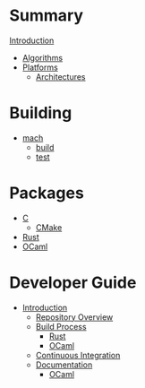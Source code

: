 # Summary

[Introduction](readme.md)

- [Algorithms](./algorithms.md)
- [Platforms](./platforms.md)
  - [Architectures](./architectures.md)
<!-- - [Installation](./installation.md) -->

# Building

- [mach](./mach/readme.md)
  - [build](./mach/build.md)
  - [test](./mach/test.md)

# Packages

- [C](./hacl-c/readme.md)
  - [CMake](./hacl-c/cmake.md)
- [Rust](./hacl-rust/readme.md)
  <!-- - [AEADs](./hacl-rust/aead.md) -->
- [OCaml](./hacl-ocaml/readme.md)
<!-- - [JavaScript](./hacl-js/readme.md) -->

# Developer Guide

- [Introduction](./developers/readme.md)
  - [Repository Overview](./developers/repo-overview.md)
  - [Build Process](./developers/build-process.md)
    - [Rust](./developers/rust-build.md)
    - [OCaml](./developers/ocaml-build.md)
  - [Continuous Integration](./developers/ci.md)
  - [Documentation](./developers/documentation.md)
    - [OCaml](./developers/ocaml-docs.md)
